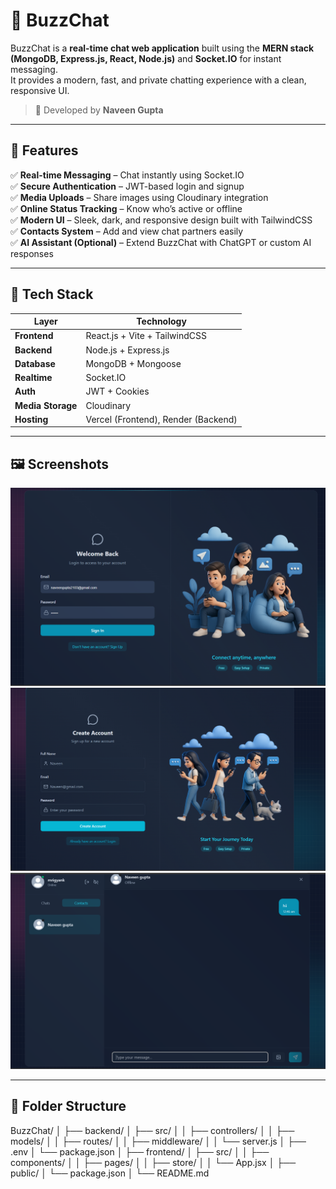 # 💬 BuzzChat

BuzzChat is a **real-time chat web application** built using the **MERN stack (MongoDB, Express.js, React, Node.js)** and **Socket.IO** for instant messaging.  
It provides a modern, fast, and private chatting experience with a clean, responsive UI.

> 🚀 Developed by **Naveen Gupta**

---

## 🌟 Features

✅ **Real-time Messaging** – Chat instantly using Socket.IO  
✅ **Secure Authentication** – JWT-based login and signup  
✅ **Media Uploads** – Share images using Cloudinary integration  
✅ **Online Status Tracking** – Know who’s active or offline  
✅ **Modern UI** – Sleek, dark, and responsive design built with TailwindCSS  
✅ **Contacts System** – Add and view chat partners easily  
✅ **AI Assistant (Optional)** – Extend BuzzChat with ChatGPT or custom AI responses  

---

## 🧠 Tech Stack

| Layer | Technology |
|--------|-------------|
| **Frontend** | React.js + Vite + TailwindCSS |
| **Backend** | Node.js + Express.js |
| **Database** | MongoDB + Mongoose |
| **Realtime** | Socket.IO |
| **Auth** | JWT + Cookies |
| **Media Storage** | Cloudinary |
| **Hosting** | Vercel (Frontend), Render (Backend) |

---

## 🖼️ Screenshots

![Login Page](./frontend/public/screenshots/login.png)
![Signup Page](./frontend/public/screenshots/signup.png)
![Chat Screen](./frontend/public/screenshots/chat.png)


---

## 🧩 Folder Structure

BuzzChat/
│
├── backend/
│ ├── src/
│ │ ├── controllers/
│ │ ├── models/
│ │ ├── routes/
│ │ ├── middleware/
│ │ └── server.js
│ ├── .env
│ └── package.json
│
├── frontend/
│ ├── src/
│ │ ├── components/
│ │ ├── pages/
│ │ ├── store/
│ │ └── App.jsx
│ ├── public/
│ └── package.json
│
└── README.md
